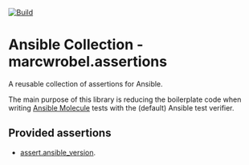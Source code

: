 [![Build](https://github.com/marcwrobel/ansible-collection-assertions/workflows/CI/badge.svg)](https://github.com/marcwrobel/ansible-collection-assertions/actions)

# Ansible Collection - marcwrobel.assertions

A reusable collection of assertions for Ansible.

The main purpose of this library is reducing the boilerplate code when writing [Ansible Molecule](https://github.com/ansible-community/molecule) tests with the
(default) Ansible test verifier.

## Provided assertions

- [assert.ansible_version](roles/assert_ansible_version/README.md).
